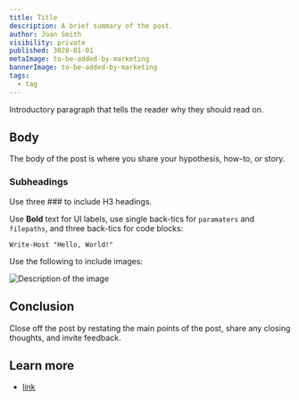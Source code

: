```yaml
---
title: Title
description: A brief summary of the post.
author: Joan Smith
visibility: private
published: 3020-01-01
metaImage: to-be-added-by-marketing
bannerImage: to-be-added-by-marketing
tags:
  - tag
---
```


Introductory paragraph that tells the reader why they should read on.

## Body

The body of the post is where you share your hypothesis, how-to, or story.

### Subheadings

Use three ### to include H3 headings.

Use **Bold** text for UI labels, use single back-tics for `paramaters` and `filepaths`, and three back-tics for code blocks:

```
Write-Host "Hello, World!"
```

Use the following to include images:

![Description of the image](/path/to/image.png "width=500")

## Conclusion

Close off the post by restating the main points of the post, share any closing thoughts, and invite feedback.

## Learn more

- [link](https://www.example.com/resource)
